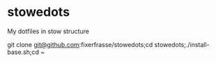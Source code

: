 stowedots
=========

My dotfiles in stow structure

git clone git@github.com:fixerfrasse/stowedots;cd stowedots;./install-base.sh;cd ~

